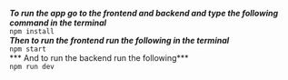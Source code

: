 ***To run the app go to the frontend and backend and type the following command in the terminal***\
`
npm install
`
\
***Then to run the frontend run the following in the terminal***\
`
npm start
`
\
*** And to run the backend run the following***\
`
npm run dev
`
